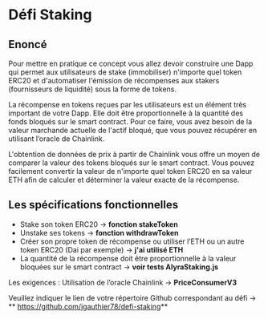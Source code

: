 # Défi Staking

## Enoncé

Pour mettre en pratique ce concept vous allez devoir construire une Dapp qui permet aux utilisateurs de stake (immobiliser) n'importe quel token ERC20 et d'automatiser l'émission de récompenses aux stakers (fournisseurs de liquidité) sous la forme de tokens. 

La récompense en tokens reçues par les utilisateurs est un élément très important de votre Dapp. Elle doit être proportionnelle à la quantité des fonds bloqués sur le smart contract. Pour ce faire, vous avez besoin de la valeur marchande actuelle de l'actif bloqué, que vous pouvez récupérer en utilisant l’oracle de Chainlink.

L'obtention de données de prix à partir de Chainlink vous offre un moyen de comparer la valeur des tokens bloqués sur le smart contract. Vous pouvez facilement convertir la valeur de n'importe quel token ERC20 en sa valeur ETH afin de calculer et déterminer la valeur exacte de la récompense.

## Les spécifications fonctionnelles

- Stake son token ERC20 -> **fonction stakeToken**
- Unstake ses tokens -> **fonction withdrawToken**
- Créer son propre token de récompense ou utiliser l’ETH ou un autre token ERC20 (Dai par exemple) -> **j'ai utilisé ETH**
- La quantité de la récompense doit être proportionnelle à la valeur bloquées sur le smart contract -> **voir tests AlyraStaking.js**

Les exigences :
Utilisation de l’oracle Chainlink -> **PriceConsumerV3**

Veuillez indiquer le lien de votre répertoire Github correspondant au défi -> ** https://github.com/jgauthier78/defi-staking**

